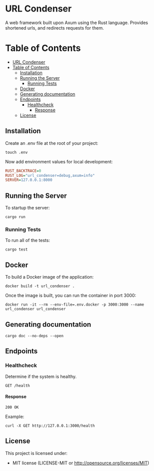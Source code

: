 # URL Condenser

A web framework built upon Axum using the Rust language.
Provides shortened urls, and redirects requests for them.

# Table of Contents

- [URL Condenser](#url-condenser)
- [Table of Contents](#table-of-contents)
  - [Installation](#installation)
  - [Running the Server](#running-the-server)
    - [Running Tests](#running-tests)
  - [Docker](#docker)
  - [Generating documentation](#generating-documentation)
  - [Endpoints](#endpoints)
    - [Healthcheck](#healthcheck)
      - [Response](#response)
  - [License](#license)

## Installation

Create an .env file at the root of your project:

```shell
touch .env
```

Now add environment values for local development:

```ini
RUST_BACKTRACE=0
RUST_LOG="url_condenser=debug,axum=info"
SERVER=127.0.0.1:8000
```

## Running the Server

To startup the server:

```shell
cargo run
```

### Running Tests

To run all of the tests:

```shell
cargo test
```

## Docker

To build a Docker image of the application:

```shell
docker build -t url_condenser .
```

Once the image is built, you can run the container in port 3000:

```shell
docker run -it --rm --env-file=.env.docker -p 3000:3000 --name url_condenser url_condenser
```

## Generating documentation

```shell
cargo doc --no-deps --open
```

## Endpoints

### Healthcheck

Determine if the system is healthy.

`GET /health`

#### Response

`200 OK`

Example:

```shell
curl -X GET http://127.0.0.1:3000/health
```

## License

This project is licensed under:

- MIT license (LICENSE-MIT or http://opensource.org/licenses/MIT)
